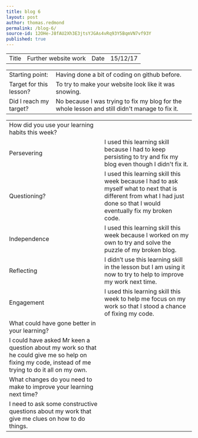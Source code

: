 ```yaml
---
title: blog 6
layout: post
author: thomas.redmond
permalink: /blog-6/
source-id: 12OHe-J8fAU2Xh3E3jtsYJGAs4vRq93Y5BqmVN7vf93Y
published: true
---
```

<table>
  <tr>
    <td>Title</td>
    <td>Further website work</td>
    <td>Date</td>
    <td>15/12/17</td>
  </tr>
</table>


<table>
  <tr>
    <td>Starting point:</td>
    <td>Having done a bit of coding on github before. </td>
  </tr>
  <tr>
    <td>Target for this lesson?</td>
    <td>To try to make your website look like it was snowing.</td>
  </tr>
  <tr>
    <td>Did I reach my target? </td>
    <td>No because I was trying to fix my blog for the whole lesson and still didn't manage to fix it.</td>
  </tr>
</table>


<table>
  <tr>
    <td>How did you use your learning habits this week?</td>
    <td></td>
  </tr>
  <tr>
    <td>Persevering</td>
    <td>I used this learning skill because I had to keep persisting to try and fix my blog even though I didn't fix it.</td>
  </tr>
  <tr>
    <td>Questioning?</td>
    <td>I used this learning skill this week because I had to ask myself what to next that is different from what I had just done so that I would eventually
fix my broken code.</td>
  </tr>
  <tr>
    <td>Independence</td>
    <td>I used this learning skill this week because I worked on my own to try and solve the puzzle of my broken blog. </td>
  </tr>
  <tr>
    <td>Reflecting</td>
    <td>I didn’t use this learning skill in the lesson but I am using it now to try to help to improve my work next time.</td>
  </tr>
  <tr>
    <td>Engagement</td>
    <td>I used this learning skill this week to help me focus on my work so that I stood a chance of fixing my code.</td>
  </tr>
  <tr>
    <td>What could have gone better in your learning?</td>
    <td></td>
  </tr>
  <tr>
    <td>I could have asked Mr keen a question about my work so that he could give me so help on fixing my code, instead of me trying to do it all on my own.</td>
    <td></td>
  </tr>
  <tr>
    <td>What changes do you need to make to improve your learning next time?</td>
    <td></td>
  </tr>
  <tr>
    <td>I need to ask some constructive questions about my work that give me clues on how to do things.</td>
    <td></td>
  </tr>
</table>


